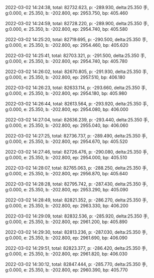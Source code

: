 2022-03-02 14:24:38, total: 82732.623, p: -289.930, delta:25.350 手, g:0.000, e: 25.350, b: -202.800, ep: 2953.750, bp: 405.460

2022-03-02 14:24:59, total: 82728.220, p: -289.900, delta:25.350 手, g:0.000, e: 25.350, b: -202.800, ep: 2954.740, bp: 405.580

2022-03-02 14:25:20, total: 82719.695, p: -290.500, delta:25.350 手, g:0.000, e: 25.350, b: -202.800, ep: 2954.460, bp: 405.620

2022-03-02 14:25:41, total: 82703.321, p: -291.500, delta:25.350 手, g:0.000, e: 25.350, b: -202.800, ep: 2954.740, bp: 405.780

2022-03-02 14:26:02, total: 82670.805, p: -291.930, delta:25.350 手, g:0.000, e: 25.350, b: -202.800, ep: 2957.510, bp: 406.180

2022-03-02 14:26:23, total: 82633.114, p: -293.660, delta:25.350 手, g:0.000, e: 25.350, b: -202.800, ep: 2954.180, bp: 405.980

2022-03-02 14:26:44, total: 82613.564, p: -293.920, delta:25.350 手, g:0.000, e: 25.350, b: -202.800, ep: 2954.080, bp: 406.000

2022-03-02 14:27:04, total: 82636.239, p: -293.440, delta:25.350 手, g:0.000, e: 25.350, b: -202.800, ep: 2955.040, bp: 406.060

2022-03-02 14:27:25, total: 82736.737, p: -289.490, delta:25.350 手, g:0.000, e: 25.350, b: -202.800, ep: 2954.670, bp: 405.520

2022-03-02 14:27:46, total: 82726.476, p: -290.080, delta:25.350 手, g:0.000, e: 25.350, b: -202.800, ep: 2954.000, bp: 405.510

2022-03-02 14:28:07, total: 82765.063, p: -288.250, delta:25.350 手, g:0.000, e: 25.350, b: -202.800, ep: 2956.870, bp: 405.640

2022-03-02 14:28:28, total: 82795.742, p: -287.430, delta:25.350 手, g:0.000, e: 25.350, b: -202.800, ep: 2953.290, bp: 405.090

2022-03-02 14:28:49, total: 82821.352, p: -286.270, delta:25.350 手, g:0.000, e: 25.350, b: -202.800, ep: 2963.330, bp: 406.200

2022-03-02 14:29:09, total: 82832.536, p: -285.920, delta:25.350 手, g:0.000, e: 25.350, b: -202.800, ep: 2961.200, bp: 405.890

2022-03-02 14:29:30, total: 82813.236, p: -287.030, delta:25.350 手, g:0.000, e: 25.350, b: -202.800, ep: 2961.690, bp: 406.090

2022-03-02 14:29:51, total: 82823.377, p: -286.420, delta:25.350 手, g:0.000, e: 25.350, b: -202.800, ep: 2961.820, bp: 406.030

2022-03-02 14:30:12, total: 82847.444, p: -285.770, delta:25.350 手, g:0.000, e: 25.350, b: -202.800, ep: 2960.390, bp: 405.770